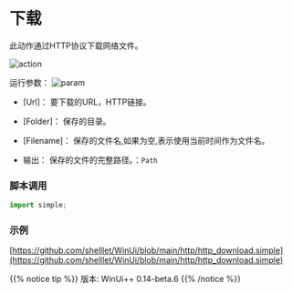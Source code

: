 # 下载 
此动作通过HTTP协议下载网络文件。

![action](./images/2022-11-27_144417.png 'size=90%')


运行参数：
![param](./images/2022-11-27_144504.png 'size=90%')



* [Url]： 要下载的URL，HTTP链接。
* [Folder]： 保存的目录。
* [Filename]： 保存的文件名,如果为空,表示使用当前时间作为文件名。

* 输出： 保存的文件的完整路径。：`Path`



### 脚本调用

```python
import simple;

```

### 示例

[https://github.com/shelllet/WinUi/blob/main/http/http_download.simple](https://github.com/shelllet/WinUi/blob/main/http/http_download.simple)


{{% notice tip %}}
版本: WinUi++ 0.14-beta.6 
{{% /notice %}}